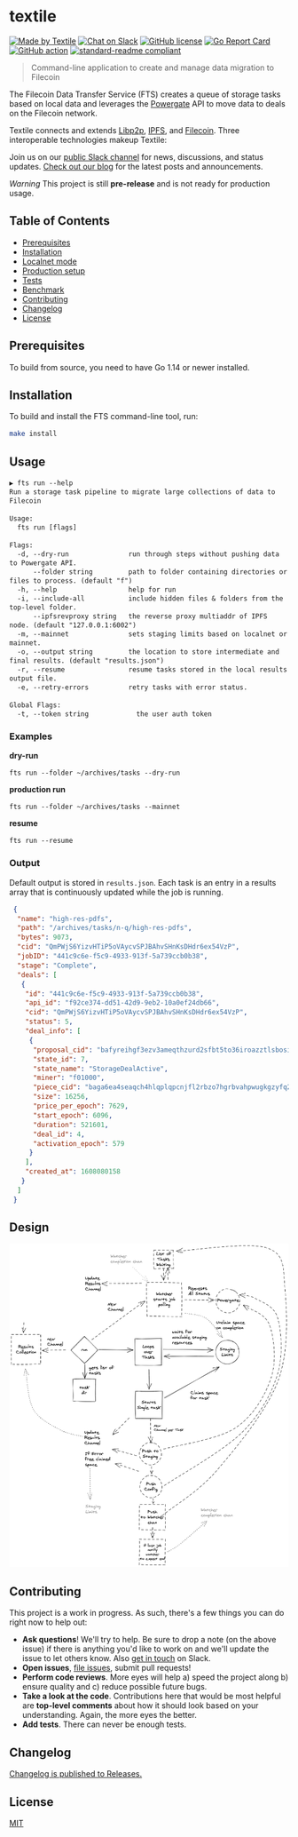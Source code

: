 # textile

[![Made by Textile](https://img.shields.io/badge/made%20by-Textile-informational.svg?style=popout-square)](https://textile.io)
[![Chat on Slack](https://img.shields.io/badge/slack-slack.textile.io-informational.svg?style=popout-square)](https://slack.textile.io)
[![GitHub license](https://img.shields.io/github/license/textileio/filecoin-data-transfer-service.svg?style=popout-square)](./LICENSE)
[![Go Report Card](https://goreportcard.com/badge/github.com/textileio/filecoin-data-transfer-service?style=flat-square)](https://goreportcard.com/report/github.com/textileio/filecoin-data-transfer-service?style=flat-square)
[![GitHub action](https://github.com/textileio/filecoin-data-transfer-service/workflows/Tests/badge.svg?style=popout-square)](https://github.com/textileio/filecoin-data-transfer-service/actions)
[![standard-readme compliant](https://img.shields.io/badge/readme%20style-standard-brightgreen.svg?style=popout-square)](https://github.com/RichardLitt/standard-readme)

> Command-line application to create and manage data migration to Filecoin

The Filecoin Data Transfer Service (FTS) creates a queue of storage tasks based on local data and leverages the [Powergate](https://github.com/textileio/powergate) API to move data to deals on the Filecoin network. 

Textile connects and extends [Libp2p](https://libp2p.io/), [IPFS](https://ipfs.io/), and [Filecoin](https://filecoin.io/). Three interoperable technologies makeup Textile:

Join us on our [public Slack channel](https://slack.textile.io/) for news, discussions, and status updates. [Check out our blog](https://blog.textile.io/) for the latest posts and announcements.

*Warning* This project is still **pre-release** and is not ready for production usage.

## Table of Contents

-   [Prerequisites](#prerequisites)
-   [Installation](#installation)
-   [Localnet mode](#localnet-mode)
-   [Production setup](#production-setup)
-   [Tests](#tests)
-   [Benchmark](#benchmark)
-   [Contributing](#contributing)
-   [Changelog](#changelog)
-   [License](#license)

## Prerequisites

To build from source, you need to have Go 1.14 or newer installed.

## Installation

To build and install the FTS command-line tool, run:
```bash
make install
```

## Usage

```
▶ fts run --help
Run a storage task pipeline to migrate large collections of data to Filecoin

Usage:
  fts run [flags]

Flags:
  -d, --dry-run               run through steps without pushing data to Powergate API.
      --folder string         path to folder containing directories or files to process. (default "f")
  -h, --help                  help for run
  -i, --include-all           include hidden files & folders from the top-level folder.
      --ipfsrevproxy string   the reverse proxy multiaddr of IPFS node. (default "127.0.0.1:6002")
  -m, --mainnet               sets staging limits based on localnet or mainnet.
  -o, --output string         the location to store intermediate and final results. (default "results.json")
  -r, --resume                resume tasks stored in the local results output file.
  -e, --retry-errors          retry tasks with error status.

Global Flags:
  -t, --token string            the user auth token
```

### Examples

**dry-run**

```
fts run --folder ~/archives/tasks --dry-run
```

**production run**

```
fts run --folder ~/archives/tasks --mainnet
```

**resume**

```
fts run --resume
```

### Output

Default output is stored in `results.json`. Each task is an entry in a results array that is continuously updated while the job is running. 

```json
 {
  "name": "high-res-pdfs",
  "path": "/archives/tasks/n-q/high-res-pdfs",
  "bytes": 9073,
  "cid": "QmPWjS6YizvHTiP5oVAycvSPJBAhvSHnKsDHdr6ex54VzP",
  "jobID": "441c9c6e-f5c9-4933-913f-5a739ccb0b38",
  "stage": "Complete",
  "deals": [
   {
    "id": "441c9c6e-f5c9-4933-913f-5a739ccb0b38",
    "api_id": "f92ce374-dd51-42d9-9eb2-10a0ef24db66",
    "cid": "QmPWjS6YizvHTiP5oVAycvSPJBAhvSHnKsDHdr6ex54VzP",
    "status": 5,
    "deal_info": [
     {
      "proposal_cid": "bafyreihgf3ezv3ameqthzurd2sfbt5to36iroazztlsbosiqjyphkjbjj4",
      "state_id": 7,
      "state_name": "StorageDealActive",
      "miner": "f01000",
      "piece_cid": "baga6ea4seaqch4hlqplqpcnjfl2rbzo7hgrbvahpwugkgzyfq24sgbkhntnggay",
      "size": 16256,
      "price_per_epoch": 7629,
      "start_epoch": 6096,
      "duration": 521601,
      "deal_id": 4,
      "activation_epoch": 579
     }
    ],
    "created_at": 1608080158
   }
  ]
 }
```

## Design

![design overview](https://github.com/textileio/filecoin-data-transfer-service/blob/main/assets/fts.png?raw=true)


## Contributing

This project is a work in progress. As such, there's a few things you can do right now to help out:

-   **Ask questions**! We'll try to help. Be sure to drop a note (on the above issue) if there is anything you'd like to work on and we'll update the issue to let others know. Also [get in touch](https://slack.textile.io) on Slack.
-   **Open issues**, [file issues](https://github.com/textileio/filecoin-data-transfer-service/issues), submit pull requests!
-   **Perform code reviews**. More eyes will help a) speed the project along b) ensure quality and c) reduce possible future bugs.
-   **Take a look at the code**. Contributions here that would be most helpful are **top-level comments** about how it should look based on your understanding. Again, the more eyes the better.
-   **Add tests**. There can never be enough tests.

## Changelog

[Changelog is published to Releases.](https://github.com/textileio/filecoin-data-transfer-service/releases)

## License

[MIT](LICENSE)

